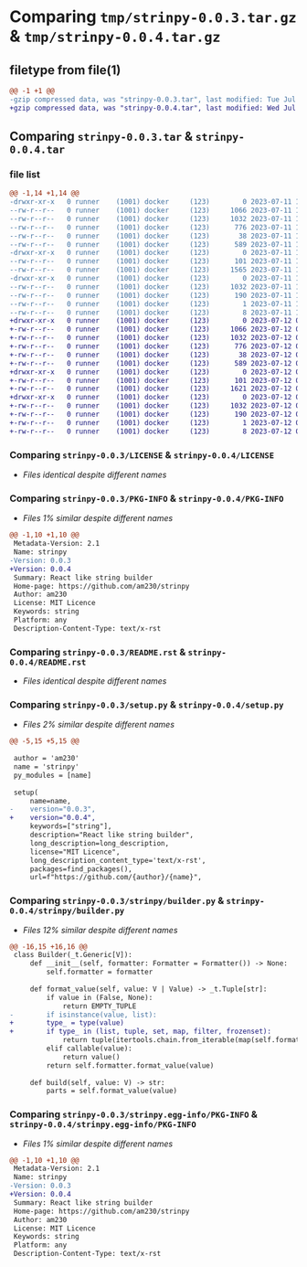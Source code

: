 # Comparing `tmp/strinpy-0.0.3.tar.gz` & `tmp/strinpy-0.0.4.tar.gz`

## filetype from file(1)

```diff
@@ -1 +1 @@
-gzip compressed data, was "strinpy-0.0.3.tar", last modified: Tue Jul 11 12:51:13 2023, max compression
+gzip compressed data, was "strinpy-0.0.4.tar", last modified: Wed Jul 12 04:24:20 2023, max compression
```

## Comparing `strinpy-0.0.3.tar` & `strinpy-0.0.4.tar`

### file list

```diff
@@ -1,14 +1,14 @@
-drwxr-xr-x   0 runner    (1001) docker     (123)        0 2023-07-11 12:51:13.594259 strinpy-0.0.3/
--rw-r--r--   0 runner    (1001) docker     (123)     1066 2023-07-11 12:51:05.000000 strinpy-0.0.3/LICENSE
--rw-r--r--   0 runner    (1001) docker     (123)     1032 2023-07-11 12:51:13.594259 strinpy-0.0.3/PKG-INFO
--rw-r--r--   0 runner    (1001) docker     (123)      776 2023-07-11 12:51:05.000000 strinpy-0.0.3/README.rst
--rw-r--r--   0 runner    (1001) docker     (123)       38 2023-07-11 12:51:13.594259 strinpy-0.0.3/setup.cfg
--rw-r--r--   0 runner    (1001) docker     (123)      589 2023-07-11 12:51:05.000000 strinpy-0.0.3/setup.py
-drwxr-xr-x   0 runner    (1001) docker     (123)        0 2023-07-11 12:51:13.594259 strinpy-0.0.3/strinpy/
--rw-r--r--   0 runner    (1001) docker     (123)      101 2023-07-11 12:51:05.000000 strinpy-0.0.3/strinpy/__init__.py
--rw-r--r--   0 runner    (1001) docker     (123)     1565 2023-07-11 12:51:05.000000 strinpy-0.0.3/strinpy/builder.py
-drwxr-xr-x   0 runner    (1001) docker     (123)        0 2023-07-11 12:51:13.594259 strinpy-0.0.3/strinpy.egg-info/
--rw-r--r--   0 runner    (1001) docker     (123)     1032 2023-07-11 12:51:13.000000 strinpy-0.0.3/strinpy.egg-info/PKG-INFO
--rw-r--r--   0 runner    (1001) docker     (123)      190 2023-07-11 12:51:13.000000 strinpy-0.0.3/strinpy.egg-info/SOURCES.txt
--rw-r--r--   0 runner    (1001) docker     (123)        1 2023-07-11 12:51:13.000000 strinpy-0.0.3/strinpy.egg-info/dependency_links.txt
--rw-r--r--   0 runner    (1001) docker     (123)        8 2023-07-11 12:51:13.000000 strinpy-0.0.3/strinpy.egg-info/top_level.txt
+drwxr-xr-x   0 runner    (1001) docker     (123)        0 2023-07-12 04:24:20.585061 strinpy-0.0.4/
+-rw-r--r--   0 runner    (1001) docker     (123)     1066 2023-07-12 04:24:09.000000 strinpy-0.0.4/LICENSE
+-rw-r--r--   0 runner    (1001) docker     (123)     1032 2023-07-12 04:24:20.585061 strinpy-0.0.4/PKG-INFO
+-rw-r--r--   0 runner    (1001) docker     (123)      776 2023-07-12 04:24:09.000000 strinpy-0.0.4/README.rst
+-rw-r--r--   0 runner    (1001) docker     (123)       38 2023-07-12 04:24:20.585061 strinpy-0.0.4/setup.cfg
+-rw-r--r--   0 runner    (1001) docker     (123)      589 2023-07-12 04:24:09.000000 strinpy-0.0.4/setup.py
+drwxr-xr-x   0 runner    (1001) docker     (123)        0 2023-07-12 04:24:20.585061 strinpy-0.0.4/strinpy/
+-rw-r--r--   0 runner    (1001) docker     (123)      101 2023-07-12 04:24:09.000000 strinpy-0.0.4/strinpy/__init__.py
+-rw-r--r--   0 runner    (1001) docker     (123)     1621 2023-07-12 04:24:09.000000 strinpy-0.0.4/strinpy/builder.py
+drwxr-xr-x   0 runner    (1001) docker     (123)        0 2023-07-12 04:24:20.585061 strinpy-0.0.4/strinpy.egg-info/
+-rw-r--r--   0 runner    (1001) docker     (123)     1032 2023-07-12 04:24:20.000000 strinpy-0.0.4/strinpy.egg-info/PKG-INFO
+-rw-r--r--   0 runner    (1001) docker     (123)      190 2023-07-12 04:24:20.000000 strinpy-0.0.4/strinpy.egg-info/SOURCES.txt
+-rw-r--r--   0 runner    (1001) docker     (123)        1 2023-07-12 04:24:20.000000 strinpy-0.0.4/strinpy.egg-info/dependency_links.txt
+-rw-r--r--   0 runner    (1001) docker     (123)        8 2023-07-12 04:24:20.000000 strinpy-0.0.4/strinpy.egg-info/top_level.txt
```

### Comparing `strinpy-0.0.3/LICENSE` & `strinpy-0.0.4/LICENSE`

 * *Files identical despite different names*

### Comparing `strinpy-0.0.3/PKG-INFO` & `strinpy-0.0.4/PKG-INFO`

 * *Files 1% similar despite different names*

```diff
@@ -1,10 +1,10 @@
 Metadata-Version: 2.1
 Name: strinpy
-Version: 0.0.3
+Version: 0.0.4
 Summary: React like string builder
 Home-page: https://github.com/am230/strinpy
 Author: am230
 License: MIT Licence
 Keywords: string
 Platform: any
 Description-Content-Type: text/x-rst
```

### Comparing `strinpy-0.0.3/README.rst` & `strinpy-0.0.4/README.rst`

 * *Files identical despite different names*

### Comparing `strinpy-0.0.3/setup.py` & `strinpy-0.0.4/setup.py`

 * *Files 2% similar despite different names*

```diff
@@ -5,15 +5,15 @@
 
 author = 'am230'
 name = 'strinpy'
 py_modules = [name]
 
 setup(
     name=name,
-    version="0.0.3",
+    version="0.0.4",
     keywords=["string"],
     description="React like string builder",
     long_description=long_description,
     license="MIT Licence",
     long_description_content_type='text/x-rst',
     packages=find_packages(),
     url=f"https://github.com/{author}/{name}",
```

### Comparing `strinpy-0.0.3/strinpy/builder.py` & `strinpy-0.0.4/strinpy/builder.py`

 * *Files 12% similar despite different names*

```diff
@@ -16,15 +16,16 @@
 class Builder(_t.Generic[V]):
     def __init__(self, formatter: Formatter = Formatter()) -> None:
         self.formatter = formatter
 
     def format_value(self, value: V | Value) -> _t.Tuple[str]:
         if value in (False, None):
             return EMPTY_TUPLE
-        if isinstance(value, list):
+        type_ = type(value)
+        if type_ in (list, tuple, set, map, filter, frozenset):
             return tuple(itertools.chain.from_iterable(map(self.format_value, value)))
         elif callable(value):
             return value()
         return self.formatter.format_value(value)
 
     def build(self, value: V) -> str:
         parts = self.format_value(value)
```

### Comparing `strinpy-0.0.3/strinpy.egg-info/PKG-INFO` & `strinpy-0.0.4/strinpy.egg-info/PKG-INFO`

 * *Files 1% similar despite different names*

```diff
@@ -1,10 +1,10 @@
 Metadata-Version: 2.1
 Name: strinpy
-Version: 0.0.3
+Version: 0.0.4
 Summary: React like string builder
 Home-page: https://github.com/am230/strinpy
 Author: am230
 License: MIT Licence
 Keywords: string
 Platform: any
 Description-Content-Type: text/x-rst
```

